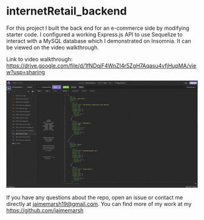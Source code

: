 # internetRetail_backend
For this project I built the back end for an e-commerce side by modifying starter code. I configured a working Express.js API to use Sequelize to interact with a MySQL database which I demonstrated on Insomnia. It can be viewed on the video walkthrough.

Link to video walkthrough: https://drive.google.com/file/d/1fNDqjF4WnZI4r5ZgH7Aqasu4vfjHupMA/view?usp=sharing

<img src="/assets/screenshot.png">

If you have any questions about the repo, open an issue or contact me directly at jaimemarsh19@gmail.com. You can find more of my work at my https://github.com/jaimemarsh